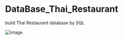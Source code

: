# DataBase_Thai_Restaurant
build Thai Restaurant database by SQL 

![image](https://user-images.githubusercontent.com/114721110/225541200-3e1bf22a-5c44-48d5-8034-87ebfe7b092f.png)

